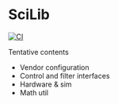 # SciLib

[![CI](https://github.com/SciBorgs/SciLib/actions/workflows/main.yml/badge.svg)](https://github.com/SciBorgs/SciLib/actions/workflows/main.yml)

Tentative contents
- Vendor configuration
- Control and filter interfaces
- Hardware & sim
- Math util
